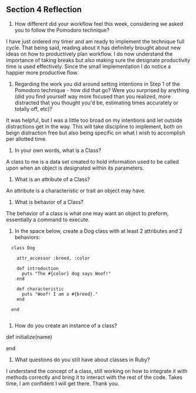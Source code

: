 ## Section 4 Reflection

1. How different did your workflow feel this week, considering we asked you to follow the Pomodoro technique?

  I have just ordered my timer and am ready to implement the technique full cycle. That being said, reading about it has definitely brought about new ideas on how to productively plan workflow. I do now understand the importance of taking breaks but also making sure the designate productivity time is used effectively. Since the small implementation I do notice a happier more productive flow.

1. Regarding the work you did around setting intentions in Step 1 of the Pomodoro technique - how did that go? Were you surprised by anything (did you find yourself way more focused than you realized, more distracted that you thought you'd be, estimating times accurately or totally off, etc)?

  It was helpful, but I was a little too broad on my intentions and let outside distractions get in the way. This will take discipline to implement, both on beign distraction free but also being specific on what I wish to accomplish per allotted time.

1. In your own words, what is a Class?

  A class to me is a data set created to hold information used to be called upon when an object is designated within its parameters.

1. What is an attribute of a Class?

  An attribute is a characteristic or trait an object may have.

1. What is behavior of a Class?

  The behavior of a class is what one may want an object to preform, essentially a command to execute.

1. In the space below, create a Dog class with at least 2 attributes and 2 behaviors:

```
  class Dog

    attr_accessor :breed, :color

    def introduction
      puts "The #{color} dog says Woof!"
    end

    def characteristic
      puts "Woof! I am a #{breed}."
    end

  end


```

1. How do you create an instance of a class?

  def initialize(name)

  end

1. What questions do you still have about classes in Ruby?

I understand the concept of a class, still working on how to integrate it with methods correctly and bring it to interact with the rest of the code. Takes time, I am confident I will get there. Thank you.
